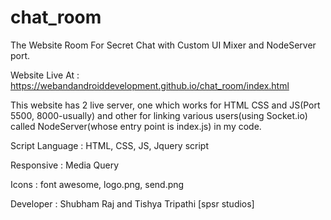 # chat_room
The Website Room For Secret Chat with Custom UI Mixer and NodeServer port.

Website Live At :  https://webandandroiddevelopment.github.io/chat_room/index.html

This website has 2 live server, one which works for HTML CSS and JS(Port 5500, 8000-usually) and other for linking various users(using Socket.io) called NodeServer(whose entry point is index.js) in my code.

Script Language : HTML, CSS, JS, Jquery script

Responsive : Media Query

Icons : font awesome, logo.png, send.png

Developer : Shubham Raj and Tishya Tripathi [spsr studios]


